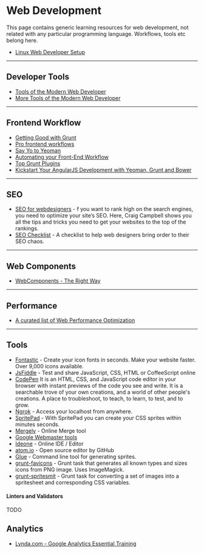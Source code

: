 
# Web Development

This page contains generic learning resources for web development, not related with any particular programming language.
Workflows, tools etc belong here.

* [Linux Web Developer Setup](http://code.tutsplus.com/courses/linux-web-developer-setup)

---

## Developer Tools

* [Tools of the Modern Web Developer](http://code.tutsplus.com/courses/tools-of-the-modern-web-developer)
* [More Tools of the Modern Web Developer](http://code.tutsplus.com/courses/more-tools-of-the-modern-web-developer)


---

## Frontend Workflow

* [Getting Good with Grunt](http://code.tutsplus.com/courses/getting-good-with-grunt)
* [Pro frontend workflows](http://code.tutsplus.com/courses/pro-front-end-workflows)
* [Say Yo to Yeoman](http://code.tutsplus.com/courses/say-yo-to-yeoman)
* [Automating your Front-End Workflow](https://speakerdeck.com/addyosmani/automating-front-end-workflow)
* [Top Grunt Plugins](https://gist.github.com/brpaz/c5c643e5ecdefa015b2d)
* [Kickstart Your AngularJS Development with Yeoman, Grunt and Bower](http://www.sitepoint.com/kickstart-your-angularjs-development-with-yeoman-grunt-and-bower/)

---

## SEO

* [SEO for webdesigners](http://webdesign.tutsplus.com/courses/seo-for-web-designers) - f you want to rank high on the search engines, you need to optimize your site’s SEO. Here, Craig Campbell shows you all the tips and tricks you need to get your websites to the top of the rankings.
* [SEO Checklist](https://github.com/tutsplus/SEO-Checklist-for-Web-Designers) - A checklist to help web designers bring order to their SEO chaos.

---

## Web Components

* [WebComponents - The Right Way](https://github.com/mateusortiz/webcomponents-the-right-way)

---

## Performance

* [A curated list of Web Performance Optimization](https://github.com/davidsonfellipe/awesome-wpo)

---

## Tools

* [Fontastic](fontastic.me) - Create your icon fonts in seconds. Make your website faster. Over 9,000 icons available. 
* [JsFiddle](http://jsfiddle.net/) - Test and share JavaScript, CSS, HTML or CoffeeScript online
* [CodePen](codepen.io) It is an HTML, CSS, and JavaScript code editor in your browser with instant previews of the code you see and write. It is a searchable trove of your own creations, and a world of other people's creations. A place to troubleshoot, to teach, to learn, to test, and to grow.
* [Ngrok](https://ngrok.com) - Access your localhost from anywhere.
* [SpritePad](http://spritepad.wearekiss.com) - With SpritePad you can create your CSS sprites within minutes seconds.
* [Mergely](http://www.mergely.com/editor) - Online Merge tool
* [Google Webmaster tools](https://www.google.com/webmasters/tools)
* [Ideone](http://ideone.com) - Online IDE / Editor
* [atom.io](http://atom.io) - Open source editor by GitHub
* [Glue](https://github.com/jorgebastida/glue) - Command line tool for generating sprites.
* [grunt-favicons](https://www.npmjs.com/package/grunt-favicons) - Grunt task that generates all known types and sizes icons from PNG image. Uses ImageMagick.
* [grunt-spritesmit](https://www.npmjs.com/package/grunt-spritesmith) - Grunt task for converting a set of images into a spritesheet and corresponding CSS variables.


#### Linters and Validators

TODO

## Analytics

* [Lynda.com - Google Analytics Essential Training](http://www.lynda.com/Google-Analytics-tutorials/Google-Analytics-Essential-Training/160343-2.html)
